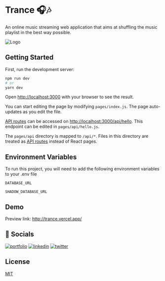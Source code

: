 
# Trance 🎧🎶

An online music streaming web application that aims at shuffling the music playlist in the best way possible.


![Logo](https://res.cloudinary.com/cloudinary-projects/image/upload/c_pad,b_auto:predominant,fl_preserve_transparency/v1665385298/TranceLogo.jpg)

## Getting Started

First, run the development server:

```bash
npm run dev
# or
yarn dev
```

Open [http://localhost:3000](http://localhost:3000) with your browser to see the result.

You can start editing the page by modifying `pages/index.js`. The page auto-updates as you edit the file.

[API routes](https://nextjs.org/docs/api-routes/introduction) can be accessed on [http://localhost:3000/api/hello](http://localhost:3000/api/hello). This endpoint can be edited in `pages/api/hello.js`.

The `pages/api` directory is mapped to `/api/*`. Files in this directory are treated as [API routes](https://nextjs.org/docs/api-routes/introduction) instead of React pages.
## Environment Variables

To run this project, you will need to add the following environment variables to your .env file

`DATABASE_URL`

`SHADOW_DATABASE_URL`


## Demo

Preview link: http://trance.vercel.app/


## 🔗 Socials
[![portfolio](https://img.shields.io/badge/my_portfolio-000?style=for-the-badge&logo=ko-fi&logoColor=white)](https://www.ashutosh887.me/)
[![linkedin](https://img.shields.io/badge/linkedin-0A66C2?style=for-the-badge&logo=linkedin&logoColor=white)](https://www.linkedin.com/in/ashutosh887/)
[![twitter](https://img.shields.io/badge/twitter-1DA1F2?style=for-the-badge&logo=twitter&logoColor=white)](https://twitter.com/ashutosh887_)


## License

[MIT](https://choosealicense.com/licenses/mit/)

